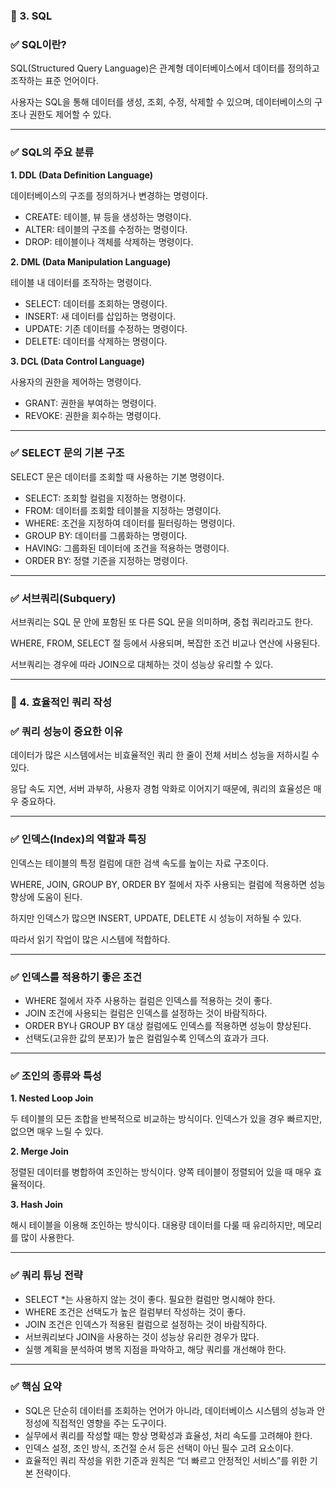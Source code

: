 ### **📌 3. SQL**

### **✅ SQL이란?**

SQL(Structured Query Language)은 관계형 데이터베이스에서 데이터를 정의하고 조작하는 표준 언어이다.

사용자는 SQL을 통해 데이터를 생성, 조회, 수정, 삭제할 수 있으며, 데이터베이스의 구조나 권한도 제어할 수 있다.

---

### **✅ SQL의 주요 분류**

**1. DDL (Data Definition Language)**

데이터베이스의 구조를 정의하거나 변경하는 명령이다.

- CREATE: 테이블, 뷰 등을 생성하는 명령이다.
- ALTER: 테이블의 구조를 수정하는 명령이다.
- DROP: 테이블이나 객체를 삭제하는 명령이다.

**2. DML (Data Manipulation Language)**

테이블 내 데이터를 조작하는 명령이다.

- SELECT: 데이터를 조회하는 명령이다.
- INSERT: 새 데이터를 삽입하는 명령이다.
- UPDATE: 기존 데이터를 수정하는 명령이다.
- DELETE: 데이터를 삭제하는 명령이다.

**3. DCL (Data Control Language)**

사용자의 권한을 제어하는 명령이다.

- GRANT: 권한을 부여하는 명령이다.
- REVOKE: 권한을 회수하는 명령이다.

---

### **✅ SELECT 문의 기본 구조**

SELECT 문은 데이터를 조회할 때 사용하는 기본 명령이다.

- SELECT: 조회할 컬럼을 지정하는 명령이다.
- FROM: 데이터를 조회할 테이블을 지정하는 명령이다.
- WHERE: 조건을 지정하여 데이터를 필터링하는 명령이다.
- GROUP BY: 데이터를 그룹화하는 명령이다.
- HAVING: 그룹화된 데이터에 조건을 적용하는 명령이다.
- ORDER BY: 정렬 기준을 지정하는 명령이다.

---

### **✅ 서브쿼리(Subquery)**

서브쿼리는 SQL 문 안에 포함된 또 다른 SQL 문을 의미하며, 중첩 쿼리라고도 한다.

WHERE, FROM, SELECT 절 등에서 사용되며, 복잡한 조건 비교나 연산에 사용된다.

서브쿼리는 경우에 따라 JOIN으로 대체하는 것이 성능상 유리할 수 있다.

---

### **📌 4. 효율적인 쿼리 작성**

### **✅ 쿼리 성능이 중요한 이유**

데이터가 많은 시스템에서는 비효율적인 쿼리 한 줄이 전체 서비스 성능을 저하시킬 수 있다.

응답 속도 지연, 서버 과부하, 사용자 경험 악화로 이어지기 때문에, 쿼리의 효율성은 매우 중요하다.

---

### **✅ 인덱스(Index)의 역할과 특징**

인덱스는 테이블의 특정 컬럼에 대한 검색 속도를 높이는 자료 구조이다.

WHERE, JOIN, GROUP BY, ORDER BY 절에서 자주 사용되는 컬럼에 적용하면 성능 향상에 도움이 된다.

하지만 인덱스가 많으면 INSERT, UPDATE, DELETE 시 성능이 저하될 수 있다.

따라서 읽기 작업이 많은 시스템에 적합하다.

---

### **✅ 인덱스를 적용하기 좋은 조건**

- WHERE 절에서 자주 사용하는 컬럼은 인덱스를 적용하는 것이 좋다.
- JOIN 조건에 사용되는 컬럼은 인덱스를 설정하는 것이 바람직하다.
- ORDER BY나 GROUP BY 대상 컬럼에도 인덱스를 적용하면 성능이 향상된다.
- 선택도(고유한 값의 분포)가 높은 컬럼일수록 인덱스의 효과가 크다.

---

### **✅ 조인의 종류와 특성**

**1. Nested Loop Join**

두 테이블의 모든 조합을 반복적으로 비교하는 방식이다. 인덱스가 있을 경우 빠르지만, 없으면 매우 느릴 수 있다.

**2. Merge Join**

정렬된 데이터를 병합하여 조인하는 방식이다. 양쪽 테이블이 정렬되어 있을 때 매우 효율적이다.

**3. Hash Join**

해시 테이블을 이용해 조인하는 방식이다. 대용량 데이터를 다룰 때 유리하지만, 메모리를 많이 사용한다.

---

### **✅ 쿼리 튜닝 전략**

- SELECT *는 사용하지 않는 것이 좋다. 필요한 컬럼만 명시해야 한다.
- WHERE 조건은 선택도가 높은 컬럼부터 작성하는 것이 좋다.
- JOIN 조건은 인덱스가 적용된 컬럼으로 설정하는 것이 바람직하다.
- 서브쿼리보다 JOIN을 사용하는 것이 성능상 유리한 경우가 많다.
- 실행 계획을 분석하여 병목 지점을 파악하고, 해당 쿼리를 개선해야 한다.

---

### **✅ 핵심 요약**

- SQL은 단순히 데이터를 조회하는 언어가 아니라, 데이터베이스 시스템의 성능과 안정성에 직접적인 영향을 주는 도구이다.
- 실무에서 쿼리를 작성할 때는 항상 명확성과 효율성, 처리 속도를 고려해야 한다.
- 인덱스 설정, 조인 방식, 조건절 순서 등은 선택이 아닌 필수 고려 요소이다.
- 효율적인 쿼리 작성을 위한 기준과 원칙은 “더 빠르고 안정적인 서비스”를 위한 기본 전략이다.
